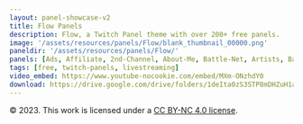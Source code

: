 ```yaml
---
layout: panel-showcase-v2 
title: Flow Panels 
description: Flow, a Twitch Panel theme with over 200+ free panels. 
image: '/assets/resources/panels/Flow/blank_thumbnail_00000.png'
paneldir: '/assets/resources/panels/Flow/'
panels: [Ads, Affiliate, 2nd-Channel, About-Me, Battle-Net, Artists, Background, ArtStation, Birthday, BTTV, Calendar, Blog, Charity, Chat-Rules, Clips, Channel-Points, Emotes, Fanmail, Donate, Editor, Friends, Games, Gear, FAQ, Hardware, Hive, Hall-of-Fame, Hall-of-Shame, Ko-Fi, Languages, Leaderboard, Links, Music, Mastadon, Merch, Mods, New-Channel, P.O, Partners, My-Shop, Sponsorships, Subscribe, Support, TikTok, Perks, Playlist, Pronouns, Rules]
tags: [free, twitch-panels, livestreaming]
video_embed: https://www.youtube-nocookie.com/embed/MXm-ONzhdY0
download: https://drive.google.com/drive/folders/1deIta0zS3STP8mDHZuH1aitppYPMrGmz?usp=share_link
---
```


© 2023. This work is licensed under a [CC BY-NC 4.0 license](https://creativecommons.org/licenses/by-nc/4.0/).